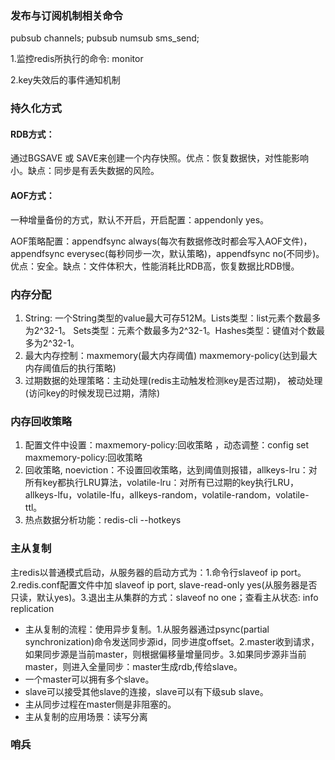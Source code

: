 ### 发布与订阅机制相关命令
pubsub channels; pubsub numsub sms_send;

1.监控redis所执行的命令: monitor

2.key失效后的事件通知机制
### 持久化方式
#### RDB方式：
通过BGSAVE 或 SAVE来创建一个内存快照。优点：恢复数据快，对性能影响小。缺点：同步是有丢失数据的风险。
#### AOF方式：
一种增量备份的方式，默认不开启，开启配置：appendonly yes。

AOF策略配置：appendfsync always(每次有数据修改时都会写入AOF文件)，appendfsync everysec(每秒同步一次，默认策略)，appendfsync no(不同步)。优点：安全。缺点：文件体积大，性能消耗比RDB高，恢复数据比RDB慢。
### 内存分配
1. String: 一个String类型的value最大可存512M。Lists类型：list元素个数最多为2^32-1。 Sets类型：元素个数最多为2^32-1。Hashes类型：键值对个数最多为2^32-1。
2. 最大内存控制：maxmemory(最大内存阈值)   maxmemory-policy(达到最大内存阈值后的执行策略)
3. 过期数据的处理策略：主动处理(redis主动触发检测key是否过期)， 被动处理(访问key的时候发现已过期，清除)
### 内存回收策略
1. 配置文件中设置：maxmemory-policy:回收策略 ，动态调整：config set maxmemory-policy:回收策略
2. 回收策略, noeviction：不设置回收策略，达到阈值则报错，allkeys-lru：对所有key都执行LRU算法，volatile-lru：对所有已过期的key执行LRU，allkeys-lfu，volatile-lfu，allkeys-random，volatile-random，volatile-ttl。
3. 热点数据分析功能：redis-cli --hotkeys
### 主从复制
主redis以普通模式启动，从服务器的启动方式为：1.命令行slaveof ip port。 2.redis.conf配置文件中加 slaveof ip port, slave-read-only yes(从服务器是否只读，默认yes)。3.退出主从集群的方式：slaveof no one；查看主从状态: info replication
* 主从复制的流程：使用异步复制。1.从服务器通过psync(partial synchronization)命令发送同步源id，同步进度offset。2.master收到请求，如果同步源是当前master，则根据偏移量增量同步。3.如果同步源非当前master，则进入全量同步：master生成rdb,传给slave。
* 一个master可以拥有多个slave。
* slave可以接受其他slave的连接，slave可以有下级sub slave。
* 主从同步过程在master侧是非阻塞的。
* 主从复制的应用场景：读写分离
### 哨兵
